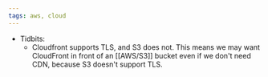 ```yaml
---
tags: aws, cloud
---
```


- Tidbits:
	- Cloudfront supports TLS, and S3 does not. This means we may want CloudFront in front of an [[AWS/S3]] bucket even if we don't need CDN, because S3 doesn't support TLS.